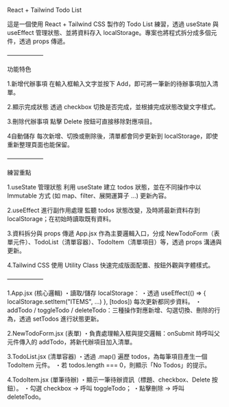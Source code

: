 React + Tailwind Todo List

這是一個使用 React + Tailwind CSS 製作的 Todo List 練習，透過 useState 與 useEffect 管理狀態、並將資料存入 localStorage。專案也將程式拆分成多個元件，透過 props 傳遞。

——————

功能特色

1.新增代辦事項
在輸入框輸入文字並按下 Add，即可將一筆新的待辦事項加入清單。

2.顯示完成狀態
透過 checkbox 切換是否完成，並根據完成狀態改變文字樣式。

3.刪除代辦事項
點擊 Delete 按鈕可直接移除對應項目。

4自動儲存
每次新增、切換或刪除後，清單都會同步更新到 localStorage，即使重新整理頁面也能保留。

——————

練習重點

1.useState 管理狀態
利用 useState 建立 todos 狀態，並在不同操作中以 Immutable 方式 (如 map、filter、展開運算子 ...) 更新內容。

2.useEffect 進行副作用處理
監聽 todos 狀態改變，及時將最新資料存到 localStorage；在初始時讀取既有資料。

3.資料拆分與 props 傳遞
App.jsx 作為主要邏輯入口，分成 NewTodoForm（表單元件）、TodoList（清單容器）、TodoItem（清單項目）等，透過 props 溝通與更新。

4.Tailwind CSS
使用 Utility Class 快速完成版面配置、按鈕外觀與字體樣式。

——————

1.App.jsx (核心邏輯)
・讀取/儲存 localStorage：
・透過 useEffect(() => { localStorage.setItem("ITEMS", ...) }, [todos]) 每次更新都同步資料。
・addTodo / toggleTodo / deleteTodo：三種操作對應新增、勾選切換、刪除的行為，透過 setTodos 進行狀態更新。

2.NewTodoForm.jsx (表單)
・負責處理輸入框與提交邏輯：onSubmit 時呼叫父元件傳入的 addTodo，將新代辦項目加入清單。

3.TodoList.jsx (清單容器)
・透過 .map() 遍歷 todos，為每筆項目產生一個 TodoItem 元件。
・若 todos.length === 0，則顯示「No Todos」的提示。

4.TodoItem.jsx (單筆待辦)
・顯示一筆待辦資訊（標題、checkbox、Delete 按鈕）。
・勾選 checkbox → 呼叫 toggleTodo；
・點擊刪除 → 呼叫 deleteTodo。
